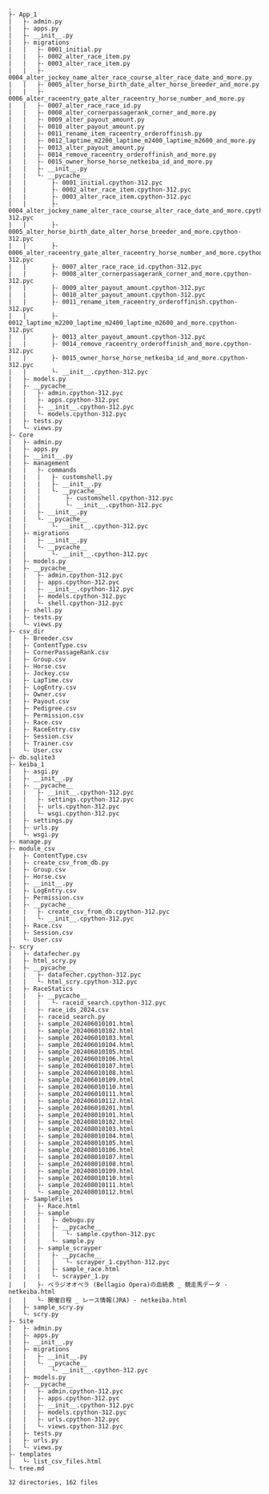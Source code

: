     .
    ├- App_1
    |   ├- admin.py
    |   ├- apps.py
    |   ├- __init__.py
    |   ├- migrations
    |   |   ├- 0001_initial.py
    |   |   ├- 0002_alter_race_item.py
    |   |   ├- 0003_alter_race_item.py
    |   |   ├- 0004_alter_jockey_name_alter_race_course_alter_race_date_and_more.py
    |   |   ├- 0005_alter_horse_birth_date_alter_horse_breeder_and_more.py
    |   |   ├- 0006_alter_raceentry_gate_alter_raceentry_horse_number_and_more.py
    |   |   ├- 0007_alter_race_race_id.py
    |   |   ├- 0008_alter_cornerpassagerank_corner_and_more.py
    |   |   ├- 0009_alter_payout_amount.py
    |   |   ├- 0010_alter_payout_amount.py
    |   |   ├- 0011_rename_item_raceentry_orderoffinish.py
    |   |   ├- 0012_laptime_m2200_laptime_m2400_laptime_m2600_and_more.py
    |   |   ├- 0013_alter_payout_amount.py
    |   |   ├- 0014_remove_raceentry_orderoffinish_and_more.py
    |   |   ├- 0015_owner_horse_horse_netkeiba_id_and_more.py
    |   |   ├- __init__.py
    |   |   └- __pycache__
    |   |       ├- 0001_initial.cpython-312.pyc
    |   |       ├- 0002_alter_race_item.cpython-312.pyc
    |   |       ├- 0003_alter_race_item.cpython-312.pyc
    |   |       ├- 0004_alter_jockey_name_alter_race_course_alter_race_date_and_more.cpython-312.pyc
    |   |       ├- 0005_alter_horse_birth_date_alter_horse_breeder_and_more.cpython-312.pyc
    |   |       ├- 0006_alter_raceentry_gate_alter_raceentry_horse_number_and_more.cpython-312.pyc
    |   |       ├- 0007_alter_race_race_id.cpython-312.pyc
    |   |       ├- 0008_alter_cornerpassagerank_corner_and_more.cpython-312.pyc
    |   |       ├- 0009_alter_payout_amount.cpython-312.pyc
    |   |       ├- 0010_alter_payout_amount.cpython-312.pyc
    |   |       ├- 0011_rename_item_raceentry_orderoffinish.cpython-312.pyc
    |   |       ├- 0012_laptime_m2200_laptime_m2400_laptime_m2600_and_more.cpython-312.pyc
    |   |       ├- 0013_alter_payout_amount.cpython-312.pyc
    |   |       ├- 0014_remove_raceentry_orderoffinish_and_more.cpython-312.pyc
    |   |       ├- 0015_owner_horse_horse_netkeiba_id_and_more.cpython-312.pyc
    |   |       └- __init__.cpython-312.pyc
    |   ├- models.py
    |   ├- __pycache__
    |   |   ├- admin.cpython-312.pyc
    |   |   ├- apps.cpython-312.pyc
    |   |   ├- __init__.cpython-312.pyc
    |   |   └- models.cpython-312.pyc
    |   ├- tests.py
    |   └- views.py
    ├- Core
    |   ├- admin.py
    |   ├- apps.py
    |   ├- __init__.py
    |   ├- management
    |   |   ├- commands
    |   |   |   ├- customshell.py
    |   |   |   ├- __init__.py
    |   |   |   └- __pycache__
    |   |   |       ├- customshell.cpython-312.pyc
    |   |   |       └- __init__.cpython-312.pyc
    |   |   ├- __init__.py
    |   |   └- __pycache__
    |   |       └- __init__.cpython-312.pyc
    |   ├- migrations
    |   |   ├- __init__.py
    |   |   └- __pycache__
    |   |       └- __init__.cpython-312.pyc
    |   ├- models.py
    |   ├- __pycache__
    |   |   ├- admin.cpython-312.pyc
    |   |   ├- apps.cpython-312.pyc
    |   |   ├- __init__.cpython-312.pyc
    |   |   ├- models.cpython-312.pyc
    |   |   └- shell.cpython-312.pyc
    |   ├- shell.py
    |   ├- tests.py
    |   └- views.py
    ├- csv_dir
    |   ├- Breeder.csv
    |   ├- ContentType.csv
    |   ├- CornerPassageRank.csv
    |   ├- Group.csv
    |   ├- Horse.csv
    |   ├- Jockey.csv
    |   ├- LapTime.csv
    |   ├- LogEntry.csv
    |   ├- Owner.csv
    |   ├- Payout.csv
    |   ├- Pedigree.csv
    |   ├- Permission.csv
    |   ├- Race.csv
    |   ├- RaceEntry.csv
    |   ├- Session.csv
    |   ├- Trainer.csv
    |   └- User.csv
    ├- db.sqlite3
    ├- keiba_1
    |   ├- asgi.py
    |   ├- __init__.py
    |   ├- __pycache__
    |   |   ├- __init__.cpython-312.pyc
    |   |   ├- settings.cpython-312.pyc
    |   |   ├- urls.cpython-312.pyc
    |   |   └- wsgi.cpython-312.pyc
    |   ├- settings.py
    |   ├- urls.py
    |   └- wsgi.py
    ├- manage.py
    ├- module_csv
    |   ├- ContentType.csv
    |   ├- create_csv_from_db.py
    |   ├- Group.csv
    |   ├- Horse.csv
    |   ├- __init__.py
    |   ├- LogEntry.csv
    |   ├- Permission.csv
    |   ├- __pycache__
    |   |   ├- create_csv_from_db.cpython-312.pyc
    |   |   └- __init__.cpython-312.pyc
    |   ├- Race.csv
    |   ├- Session.csv
    |   └- User.csv
    ├- scry
    |   ├- datafecher.py
    |   ├- html_scry.py
    |   ├- __pycache__
    |   |   ├- datafecher.cpython-312.pyc
    |   |   └- html_scry.cpython-312.pyc
    |   ├- RaceStatics
    |   |   ├- __pycache__
    |   |   |   └- raceid_search.cpython-312.pyc
    |   |   ├- race_ids_2024.csv
    |   |   ├- raceid_search.py
    |   |   ├- sample_202406010101.html
    |   |   ├- sample_202406010102.html
    |   |   ├- sample_202406010103.html
    |   |   ├- sample_202406010104.html
    |   |   ├- sample_202406010105.html
    |   |   ├- sample_202406010106.html
    |   |   ├- sample_202406010107.html
    |   |   ├- sample_202406010108.html
    |   |   ├- sample_202406010109.html
    |   |   ├- sample_202406010110.html
    |   |   ├- sample_202406010111.html
    |   |   ├- sample_202406010112.html
    |   |   ├- sample_202406010201.html
    |   |   ├- sample_202408010101.html
    |   |   ├- sample_202408010102.html
    |   |   ├- sample_202408010103.html
    |   |   ├- sample_202408010104.html
    |   |   ├- sample_202408010105.html
    |   |   ├- sample_202408010106.html
    |   |   ├- sample_202408010107.html
    |   |   ├- sample_202408010108.html
    |   |   ├- sample_202408010109.html
    |   |   ├- sample_202408010110.html
    |   |   ├- sample_202408010111.html
    |   |   └- sample_202408010112.html
    |   ├- SampleFiles
    |   |   ├- Race.html
    |   |   ├- sample
    |   |   |   ├- debugu.py
    |   |   |   ├- __pycache__
    |   |   |   |   └- sample.cpython-312.pyc
    |   |   |   └- sample.py
    |   |   ├- sample_scrayper
    |   |   |   ├- __pycache__
    |   |   |   |   └- scrayper_1.cpython-312.pyc
    |   |   |   ├- sample_race.html
    |   |   |   └- scrayper_1.py
    |   |   ├- ベラジオオペラ (Bellagio Opera)の血統表 _ 競走馬データ - netkeiba.html
    |   |   └- 開催日程 _ レース情報(JRA) - netkeiba.html
    |   ├- sample_scry.py
    |   └- scry.py
    ├- Site
    |   ├- admin.py
    |   ├- apps.py
    |   ├- __init__.py
    |   ├- migrations
    |   |   ├- __init__.py
    |   |   └- __pycache__
    |   |       └- __init__.cpython-312.pyc
    |   ├- models.py
    |   ├- __pycache__
    |   |   ├- admin.cpython-312.pyc
    |   |   ├- apps.cpython-312.pyc
    |   |   ├- __init__.cpython-312.pyc
    |   |   ├- models.cpython-312.pyc
    |   |   ├- urls.cpython-312.pyc
    |   |   └- views.cpython-312.pyc
    |   ├- tests.py
    |   ├- urls.py
    |   └- views.py
    ├- templates
    |   └- list_csv_files.html
    └- tree.md
    
    32 directories, 162 files
